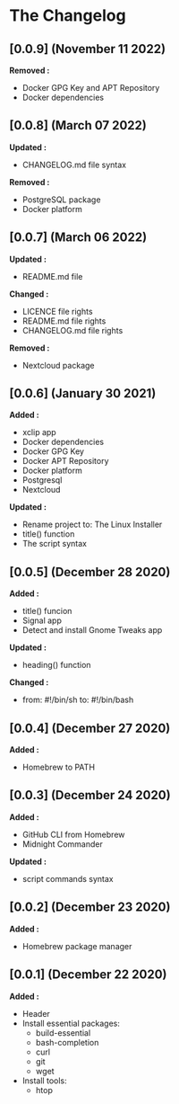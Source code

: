 # The Changelog
## [0.0.9] (November 11 2022)

**Removed :**

- Docker GPG Key and APT Repository
- Docker dependencies
## [0.0.8] (March 07 2022)

**Updated :**

- CHANGELOG.md file syntax

**Removed :**

- PostgreSQL package
- Docker platform

## [0.0.7] (March 06 2022)

**Updated :**

- README.md file

**Changed :**

- LICENCE file rights
- README.md file rights
- CHANGELOG.md file rights

**Removed :**

- Nextcloud package

## [0.0.6] (January 30 2021)

**Added :**

- xclip app
- Docker dependencies
- Docker GPG Key
- Docker APT Repository
- Docker platform
- Postgresql
- Nextcloud

**Updated :**

- Rename project to: The Linux Installer
- title() function
- The script syntax

## [0.0.5] (December 28 2020)

**Added :**

- title() funcion
- Signal app
- Detect and install Gnome Tweaks app

**Updated :**

- heading() function

**Changed :**

- from: #!/bin/sh to: #!/bin/bash

## [0.0.4] (December 27 2020)

**Added :**

- Homebrew to PATH

## [0.0.3] (December 24 2020)

**Added :**

- GitHub CLI from Homebrew
- Midnight Commander

**Updated :**

- script commands syntax

## [0.0.2] (December 23 2020)

**Added :**

- Homebrew package manager

## [0.0.1] (December 22 2020)

**Added :**

- Header
- Install essential packages:
  - build-essential
  - bash-completion
  - curl
  - git
  - wget
- Install tools:
  - htop

